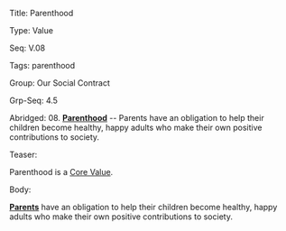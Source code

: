 Title:  Parenthood

Type:   Value

Seq:    V.08

Tags:   parenthood

Group:   Our Social Contract

Grp-Seq: 4.5

Abridged: 08. **[Parenthood](https://www.practopians.org/tags/parenthood.html)** -- Parents have an obligation to help their children become healthy, happy adults who make their own positive contributions to society.

Teaser: 
 
Parenthood is a [Core Value](../core/values.html).

Body:   
 
**[Parents][parenthood]** have an obligation to help their children become healthy, happy adults who make their own positive contributions to society.


[parenthood]: ../tags/parenthood.html

